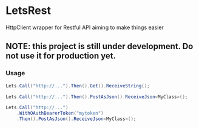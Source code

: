 # LetsRest
HttpClient wrapper for Restful API aiming to make things easier

## NOTE: this project is still under development. Do not use it for production yet.

### Usage
```c#
Lets.Call("http://...").Then().Get().ReceiveString();

Lets.Call("http://...").Then().PostAsJson().ReceiveJson<MyClass>();

Lets.Call("http://...")
    .WithOAuthBearerToken("mytoken")
    .Then().PostAsJson().ReceiveJson<MyClass>();
```
